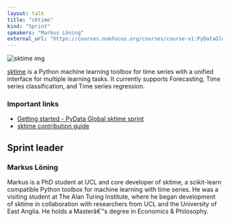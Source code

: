 ```yaml
---
layout: talk
title: "sktime"
kind: "Sprint"
speakers: "Markus Löning"
external_url: "https://courses.numfocus.org/courses/course-v1:PyDataGlobal+PDG20-sprints+2020/courseware/08bd380861574f26b6b10f9846486689/5512440135cf46c1a8be10851791fd87/1?activate_block_id=block-v1%3APyDataGlobal%2BPDG20-sprints%2B2020%2Btype%40vertical%2Bblock%40d296dce490984fb5aefcfda775ece5ba"
---
```


![sktime img](https://miro.medium.com/max/654/0*_n2EpyRNWP-EchQ9.png)

[sktime](https://github.com/alan-turing-institute/sktime) is a Python machine learning toolbox for time series with a unified interface for multiple learning tasks. It currently supports Forecasting, Time series classification, and Time series regression.

### Important links
- [Getting started - PyData Global sktime sprint](https://github.com/alan-turing-institute/sktime/wiki/PyData-Global-2020-sprint)
- [sktime contribution guide](https://github.com/alan-turing-institute/sktime/blob/master/CONTRIBUTING.md)

## Sprint leader

### Markus Löning

Markus is a PhD student at UCL and core developer of sktime, a scikit-learn compatible Python toolbox for machine learning with time series. He was a visiting student at The Alan Turing Institute, where he began development of sktime in collaboration with researchers from UCL and the University of East Anglia. He holds a Masterâ€™s degree in Economics & Philosophy.
